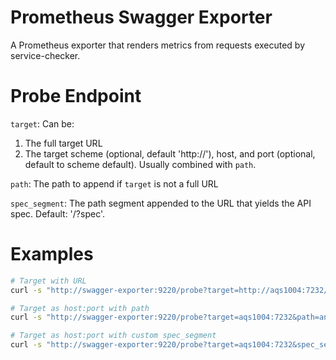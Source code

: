 Prometheus Swagger Exporter
===

A Prometheus exporter that renders metrics from requests executed by service-checker.


Probe Endpoint
===

`target`: Can be:
  1. The full target URL
  2. The target scheme (optional, default 'http://'), host, and port (optional, default to scheme default).  Usually combined with `path`.

`path`: The path to append if `target` is not a full URL 

`spec_segment`: The path segment appended to the URL that yields the API spec.  Default: '/?spec'. 

Examples
===
```bash
# Target with URL
curl -s "http://swagger-exporter:9220/probe?target=http://aqs1004:7232/analytics.wikimedia.org/v1"

# Target as host:port with path
curl -s "http://swagger-exporter:9220/probe?target=aqs1004:7232&path=analytics.wikimedia.org/v1"

# Target as host:port with custom spec_segment
curl -s "http://swagger-exporter:9220/probe?target=aqs1004:7232&spec_segment=/?spec&path=analytics.wikimedia.org/v1"

```
